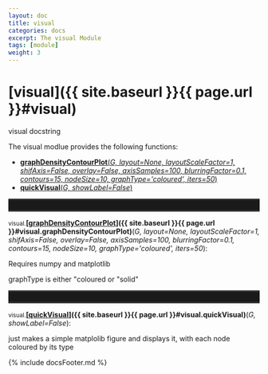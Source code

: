 ```yaml
---
layout: doc
title: visual
categories: docs
excerpt: The visual Module
tags: [module]
weight: 3
---
```

<a name="visual"></a>

# [visual]({{ site.baseurl }}{{ page.url }}#visual)

visual docstring




The visual modlue provides the following functions:

<ul class="post-list">
<li><article><a href="#visual.graphDensityContourPlot"><b>graphDensityContourPlot</b>(<i>G, layout=None, layoutScaleFactor=1, shifAxis=False, overlay=False, axisSamples=100, blurringFactor=0.1, contours=15, nodeSize=10, graphType='coloured', iters=50</i>)</a></article></li>
<li><article><a href="#visual.quickVisual"><b>quickVisual</b>(<i>G, showLabel=False</i>)</a></article></li>
</ul>
<hr style="padding: 0;border: none;border-width: 3px;height: 20px;color: #333;text-align: center;border-top-style: solid;border-bottom-style: solid;">

<a name="visual.graphDensityContourPlot"></a><small>visual.</small>**[<ins>graphDensityContourPlot</ins>]({{ site.baseurl }}{{ page.url }}#visual.graphDensityContourPlot)**(_G, layout=None, layoutScaleFactor=1, shifAxis=False, overlay=False, axisSamples=100, blurringFactor=0.1, contours=15, nodeSize=10, graphType='coloured', iters=50_):

Requires numpy and matplotlib

graphType is either "coloured or "solid"


<hr style="padding: 0;border: none;border-width: 3px;height: 20px;color: #333;text-align: center;border-top-style: solid;border-bottom-style: solid;">

<a name="visual.quickVisual"></a><small>visual.</small>**[<ins>quickVisual</ins>]({{ site.baseurl }}{{ page.url }}#visual.quickVisual)**(_G, showLabel=False_):

just makes a simple matplolib figure and displays it, with each node coloured by its type



{% include docsFooter.md %}